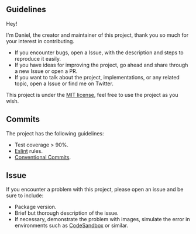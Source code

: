 ## Guidelines


Hey!

I'm Daniel, the creator and maintainer of this project, thank you so much for your interest in contributing.

- If you encounter bugs, open a Issue, with the description and steps to reproduce it easily.
- If you have ideas for improving the project, go ahead and share through a new Issue or open a PR.
- If you want to talk about the project, implementations, or any related topic, open a Issue or find me on Twitter.


This project is under the [MIT license](https://github.com/danieljpgo/another-todo-list/blob/master/LICENSE), feel free to use the project as you wish.

## Commits

The project has the following guidelines:
- Test coverage > 90%.
- [Eslint](https://github.com/danieljpgo/another-todo-list/blob/master/.eslintrc.json) rules.
- [Conventional Commits](https://www.conventionalcommits.org/en/v1.0.0/).

## Issue

If you encounter a problem with this project, please open an issue and be sure to include:
- Package version.
- Brief but thorough description of the issue.
- If necessary, demonstrate the problem with images, simulate the error in environments such as [CodeSandbox](https://codesandbox.io/) or similar.